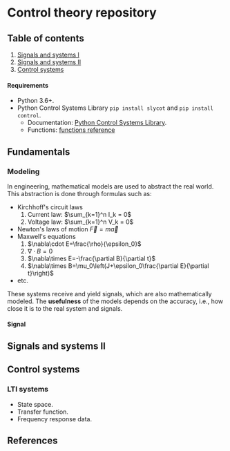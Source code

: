 # Control theory repository

## Table of contents
1. [Signals and systems I](#signals-and-systems-i)
1. [Signals and systems II](#signals-and-systems-ii)
1. [Control systems](#control-systems)

#### Requirements
* Python 3.6+.
* Python Control Systems Library `pip install slycot` and `pip install control`.
    * Documentation: [Python Control Systems Library](https://python-control.readthedocs.io/en/0.9.2/index.html).
    * Functions: [functions reference](https://python-control.readthedocs.io/en/0.9.2/control.html#function-ref)

## Fundamentals
### Modeling
In engineering, mathematical models are used to abstract the real world. This abstraction is done through formulas such as:

* Kirchhoff's circuit laws
    1. Current law: $\sum_{k=1}^n I_k = 0$
    1. Voltage law: $\sum_{k=1}^n V_k = 0$
* Newton's laws of motion $\vec{F} = m \vec{a}$
* Maxwell's equations
    1. $\nabla\cdot E=\frac{\rho}{\epsilon_0}$
    1. $\nabla\cdot B=0$
    1. $\nabla\times E=-\frac{\partial B}{\partial t}$
    1. $\nabla\times B=\mu_0\left(J+\epsilon_0\frac{\partial E}{\partial t}\right)$
* etc.

These systems receive and yield signals, which are also mathematically modeled. The __usefulness__ of the models depends on the accuracy, i.e., how close it is to the real system and signals. 

#### Signal



## Signals and systems II

## Control systems

### LTI systems
* State space.
* Transfer function.
* Frequency response data.


## References
